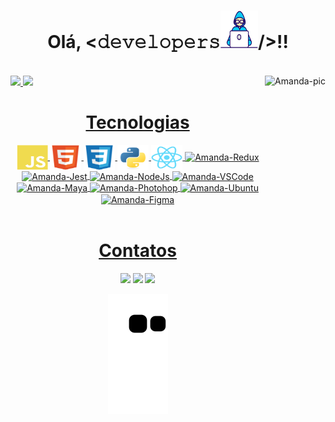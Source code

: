 <h1 align="center">
   Olá, <𝚍𝚎𝚟𝚎𝚕𝚘𝚙𝚎𝚛𝚜<img src="assets/Developer.gif" width="60px" height="60px">/>!! 
</h1>
<br>
  <a href="https://github.com/Amanda-nlp">
  <img align="right" alt="Amanda-pic" height="407" src="https://lh3.googleusercontent.com/Fap3XOtGqM3QjHKj5aKuQEaoP7U7NwYS8AZN1GIHGGQ02Xm5gLGe4EtTrGUxJx5mLyanLNMUW90SPv3ZdhTrptaQfOYQSD7Aetgpyg=w600"> 
  <img height="200em" src="https://github-readme-stats.vercel.app/api?username=Amanda-nlp&bg_color=-50,25132E,483D8B,61A9A6,C5D6B5,98BE85&title_color=C197D2&text_color=ffffff&hide_border=true&show_icons=true&count_private=true&show_icons=true&include_all_commits=true&count_private=true"/>
  <img height="202em" src="https://github-readme-stats.vercel.app/api/top-langs/?username=Amanda-nlp&bg_color=-50,25132E,483D8B,61A9A6,C5D6B5,98BE85&title_color=C197D2&text_color=ffffff&hide_border=true&show_icons=true&count_private=true&layout=compact&langs_count=7"/>
</div>
  <br>
  
<div align="center" style="display: inline_block">
  <h1> Tecnologias </h1>
  <img align="center" alt="Amanda-Js" height="40" width="50" src="https://raw.githubusercontent.com/devicons/devicon/master/icons/javascript/javascript-plain.svg">
  <img align="center" alt="Amanda-HTML" height="40" width="50" src="https://raw.githubusercontent.com/devicons/devicon/master/icons/html5/html5-original.svg">
  <img align="center" alt="Amanda-CSS" height="40" width="50" src="https://raw.githubusercontent.com/devicons/devicon/master/icons/css3/css3-original.svg">
     <img align="center" alt="Amanda-Python" height="40" width="50" src="https://raw.githubusercontent.com/devicons/devicon/master/icons/python/python-original.svg">
     <img align="center" alt="Amanda-React" height="40" width="50" src="https://raw.githubusercontent.com/devicons/devicon/master/icons/react/react-original.svg">
   <img align="center" alt="Amanda-Redux" height="40" width="50" src="https://cdn.jsdelivr.net/gh/devicons/devicon/icons/redux/redux-original.svg" />
   <img align="center" alt="Amanda-Jest" height="40" width="50" src="https://cdn.jsdelivr.net/gh/devicons/devicon/icons/jest/jest-plain.svg" />
   <img align="center" alt="Amanda-NodeJs" height="40" width="50" src="https://cdn.jsdelivr.net/gh/devicons/devicon/icons/nodejs/nodejs-original.svg" />
   <img align="center" alt="Amanda-VSCode" height="40" width="50" src="https://cdn.jsdelivr.net/gh/devicons/devicon/icons/vscode/vscode-original.svg" />
   <img align="center" alt="Amanda-Maya" height="40" width="50" src="https://cdn.jsdelivr.net/gh/devicons/devicon/icons/maya/maya-original.svg" />
   <img align="center" alt="Amanda-Photohop" height="40" width="50" src="https://cdn.jsdelivr.net/gh/devicons/devicon/icons/photoshop/photoshop-line.svg" />
   <img align="center" alt="Amanda-Ubuntu" height="40" width="50" src="https://cdn.jsdelivr.net/gh/devicons/devicon/icons/ubuntu/ubuntu-plain.svg" />
   <img align="center" alt="Amanda-Figma" height="40" width="50" src="https://cdn.jsdelivr.net/gh/devicons/devicon/icons/figma/figma-original.svg" />
   
          
          
  
</div>

<br>
<div> 
 <div align="center" style:"dislpay": inline_block"> <h1> Contatos </h1> <div>
  <a href="https://www.linkedin.com/in/amanda-lupoli-3551981b5/" target="_blank"><img src="https://img.shields.io/badge/-LinkedIn-%230077B5?style=for-the-badge&logo=linkedin&logoColor=white" target="_blank"></a> 
    <a href = "mailto:amandalppn@gmail.com"><img src="https://img.shields.io/badge/Gmail-D14836?style=for-the-badge&logo=gmail&logoColor=white" target="_blank"></a>
  <a href="https://www.instagram.com/amandanlp/" target="_blank"><img src="https://img.shields.io/badge/-Instagram-%23E4405F?style=for-the-badge&logo=instagram&logoColor=white" target="_blank"></a>
  
  ![Snake animation](https://github.com/Amanda-nlp/Amanda-nlp/blob/output/github-contribution-grid-snake.svg)
  </div>
  
  
</div>
